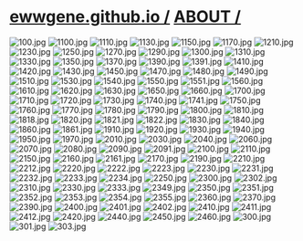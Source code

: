 ﻿
# [ewwgene.github.io /](https://ewwgene.github.io/) [ABOUT /](https://ewwgene.github.io/ABOUT)

<a id="100"></a> ![100.jpg](https://ewwgene.github.io/ABOUT/100.jpg)
<a id="1100"></a> ![1100.jpg](https://ewwgene.github.io/ABOUT/1100.jpg)
<a id="1110"></a> ![1110.jpg](https://ewwgene.github.io/ABOUT/1110.jpg)
<a id="1130"></a> ![1130.jpg](https://ewwgene.github.io/ABOUT/1130.jpg)
<a id="1150"></a> ![1150.jpg](https://ewwgene.github.io/ABOUT/1150.jpg)
<a id="1170"></a> ![1170.jpg](https://ewwgene.github.io/ABOUT/1170.jpg)
<a id="1210"></a> ![1210.jpg](https://ewwgene.github.io/ABOUT/1210.jpg)
<a id="1230"></a> ![1230.jpg](https://ewwgene.github.io/ABOUT/1230.jpg)
<a id="1250"></a> ![1250.jpg](https://ewwgene.github.io/ABOUT/1250.jpg)
<a id="1270"></a> ![1270.jpg](https://ewwgene.github.io/ABOUT/1270.jpg)
<a id="1290"></a> ![1290.jpg](https://ewwgene.github.io/ABOUT/1290.jpg)
<a id="1300"></a> ![1300.jpg](https://ewwgene.github.io/ABOUT/1300.jpg)
<a id="1310"></a> ![1310.jpg](https://ewwgene.github.io/ABOUT/1310.jpg)
<a id="1330"></a> ![1330.jpg](https://ewwgene.github.io/ABOUT/1330.jpg)
<a id="1350"></a> ![1350.jpg](https://ewwgene.github.io/ABOUT/1350.jpg)
<a id="1370"></a> ![1370.jpg](https://ewwgene.github.io/ABOUT/1370.jpg)
<a id="1390"></a> ![1390.jpg](https://ewwgene.github.io/ABOUT/1390.jpg)
<a id="1391"></a> ![1391.jpg](https://ewwgene.github.io/ABOUT/1391.jpg)
<a id="1410"></a> ![1410.jpg](https://ewwgene.github.io/ABOUT/1410.jpg)
<a id="1420"></a> ![1420.jpg](https://ewwgene.github.io/ABOUT/1420.jpg)
<a id="1430"></a> ![1430.jpg](https://ewwgene.github.io/ABOUT/1430.jpg)
<a id="1450"></a> ![1450.jpg](https://ewwgene.github.io/ABOUT/1450.jpg)
<a id="1470"></a> ![1470.jpg](https://ewwgene.github.io/ABOUT/1470.jpg)
<a id="1480"></a> ![1480.jpg](https://ewwgene.github.io/ABOUT/1480.jpg)
<a id="1490"></a> ![1490.jpg](https://ewwgene.github.io/ABOUT/1490.jpg)
<a id="1510"></a> ![1510.jpg](https://ewwgene.github.io/ABOUT/1510.jpg)
<a id="1530"></a> ![1530.jpg](https://ewwgene.github.io/ABOUT/1530.jpg)
<a id="1540"></a> ![1540.jpg](https://ewwgene.github.io/ABOUT/1540.jpg)
<a id="1550"></a> ![1550.jpg](https://ewwgene.github.io/ABOUT/1550.jpg)
<a id="1551"></a> ![1551.jpg](https://ewwgene.github.io/ABOUT/1551.jpg)
<a id="1560"></a> ![1560.jpg](https://ewwgene.github.io/ABOUT/1560.jpg)
<a id="1610"></a> ![1610.jpg](https://ewwgene.github.io/ABOUT/1610.jpg)
<a id="1620"></a> ![1620.jpg](https://ewwgene.github.io/ABOUT/1620.jpg)
<a id="1630"></a> ![1630.jpg](https://ewwgene.github.io/ABOUT/1630.jpg)
<a id="1650"></a> ![1650.jpg](https://ewwgene.github.io/ABOUT/1650.jpg)
<a id="1660"></a> ![1660.jpg](https://ewwgene.github.io/ABOUT/1660.jpg)
<a id="1700"></a> ![1700.jpg](https://ewwgene.github.io/ABOUT/1700.jpg)
<a id="1710"></a> ![1710.jpg](https://ewwgene.github.io/ABOUT/1710.jpg)
<a id="1720"></a> ![1720.jpg](https://ewwgene.github.io/ABOUT/1720.jpg)
<a id="1730"></a> ![1730.jpg](https://ewwgene.github.io/ABOUT/1730.jpg)
<a id="1740"></a> ![1740.jpg](https://ewwgene.github.io/ABOUT/1740.jpg)
<a id="1741"></a> ![1741.jpg](https://ewwgene.github.io/ABOUT/1741.jpg)
<a id="1750"></a> ![1750.jpg](https://ewwgene.github.io/ABOUT/1750.jpg)
<a id="1760"></a> ![1760.jpg](https://ewwgene.github.io/ABOUT/1760.jpg)
<a id="1770"></a> ![1770.jpg](https://ewwgene.github.io/ABOUT/1770.jpg)
<a id="1780"></a> ![1780.jpg](https://ewwgene.github.io/ABOUT/1780.jpg)
<a id="1790"></a> ![1790.jpg](https://ewwgene.github.io/ABOUT/1790.jpg)
<a id="1800"></a> ![1800.jpg](https://ewwgene.github.io/ABOUT/1800.jpg)
<a id="1810"></a> ![1810.jpg](https://ewwgene.github.io/ABOUT/1810.jpg)
<a id="1818"></a> ![1818.jpg](https://ewwgene.github.io/ABOUT/1818.jpg)
<a id="1820"></a> ![1820.jpg](https://ewwgene.github.io/ABOUT/1820.jpg)
<a id="1821"></a> ![1821.jpg](https://ewwgene.github.io/ABOUT/1821.jpg)
<a id="1822"></a> ![1822.jpg](https://ewwgene.github.io/ABOUT/1822.jpg)
<a id="1830"></a> ![1830.jpg](https://ewwgene.github.io/ABOUT/1830.jpg)
<a id="1840"></a> ![1840.jpg](https://ewwgene.github.io/ABOUT/1840.jpg)
<a id="1860"></a> ![1860.jpg](https://ewwgene.github.io/ABOUT/1860.jpg)
<a id="1861"></a> ![1861.jpg](https://ewwgene.github.io/ABOUT/1861.jpg)
<a id="1910"></a> ![1910.jpg](https://ewwgene.github.io/ABOUT/1910.jpg)
<a id="1920"></a> ![1920.jpg](https://ewwgene.github.io/ABOUT/1920.jpg)
<a id="1930"></a> ![1930.jpg](https://ewwgene.github.io/ABOUT/1930.jpg)
<a id="1940"></a> ![1940.jpg](https://ewwgene.github.io/ABOUT/1940.jpg)
<a id="1950"></a> ![1950.jpg](https://ewwgene.github.io/ABOUT/1950.jpg)
<a id="1970"></a> ![1970.jpg](https://ewwgene.github.io/ABOUT/1970.jpg)
<a id="2010"></a> ![2010.jpg](https://ewwgene.github.io/ABOUT/2010.jpg)
<a id="2030"></a> ![2030.jpg](https://ewwgene.github.io/ABOUT/2030.jpg)
<a id="2040"></a> ![2040.jpg](https://ewwgene.github.io/ABOUT/2040.jpg)
<a id="2060"></a> ![2060.jpg](https://ewwgene.github.io/ABOUT/2060.jpg)
<a id="2070"></a> ![2070.jpg](https://ewwgene.github.io/ABOUT/2070.jpg)
<a id="2080"></a> ![2080.jpg](https://ewwgene.github.io/ABOUT/2080.jpg)
<a id="2090"></a> ![2090.jpg](https://ewwgene.github.io/ABOUT/2090.jpg)
<a id="2091"></a> ![2091.jpg](https://ewwgene.github.io/ABOUT/2091.jpg)
<a id="2100"></a> ![2100.jpg](https://ewwgene.github.io/ABOUT/2100.jpg)
<a id="2110"></a> ![2110.jpg](https://ewwgene.github.io/ABOUT/2110.jpg)
<a id="2150"></a> ![2150.jpg](https://ewwgene.github.io/ABOUT/2150.jpg)
<a id="2160"></a> ![2160.jpg](https://ewwgene.github.io/ABOUT/2160.jpg)
<a id="2161"></a> ![2161.jpg](https://ewwgene.github.io/ABOUT/2161.jpg)
<a id="2170"></a> ![2170.jpg](https://ewwgene.github.io/ABOUT/2170.jpg)
<a id="2190"></a> ![2190.jpg](https://ewwgene.github.io/ABOUT/2190.jpg)
<a id="2210"></a> ![2210.jpg](https://ewwgene.github.io/ABOUT/2210.jpg)
<a id="2212"></a> ![2212.jpg](https://ewwgene.github.io/ABOUT/2212.jpg)
<a id="2220"></a> ![2220.jpg](https://ewwgene.github.io/ABOUT/2220.jpg)
<a id="2222"></a> ![2222.jpg](https://ewwgene.github.io/ABOUT/2222.jpg)
<a id="2223"></a> ![2223.jpg](https://ewwgene.github.io/ABOUT/2223.jpg)
<a id="2230"></a> ![2230.jpg](https://ewwgene.github.io/ABOUT/2230.jpg)
<a id="2231"></a> ![2231.jpg](https://ewwgene.github.io/ABOUT/2231.jpg)
<a id="2232"></a> ![2232.jpg](https://ewwgene.github.io/ABOUT/2232.jpg)
<a id="2233"></a> ![2233.jpg](https://ewwgene.github.io/ABOUT/2233.jpg)
<a id="2234"></a> ![2234.jpg](https://ewwgene.github.io/ABOUT/2234.jpg)
<a id="2250"></a> ![2250.jpg](https://ewwgene.github.io/ABOUT/2250.jpg)
<a id="2300"></a> ![2300.jpg](https://ewwgene.github.io/ABOUT/2300.jpg)
<a id="2302"></a> ![2302.jpg](https://ewwgene.github.io/ABOUT/2302.jpg)
<a id="2310"></a> ![2310.jpg](https://ewwgene.github.io/ABOUT/2310.jpg)
<a id="2330"></a> ![2330.jpg](https://ewwgene.github.io/ABOUT/2330.jpg)
<a id="2333"></a> ![2333.jpg](https://ewwgene.github.io/ABOUT/2333.jpg)
<a id="2349"></a> ![2349.jpg](https://ewwgene.github.io/ABOUT/2349.jpg)
<a id="2350"></a> ![2350.jpg](https://ewwgene.github.io/ABOUT/2350.jpg)
<a id="2351"></a> ![2351.jpg](https://ewwgene.github.io/ABOUT/2351.jpg)
<a id="2352"></a> ![2352.jpg](https://ewwgene.github.io/ABOUT/2352.jpg)
<a id="2353"></a> ![2353.jpg](https://ewwgene.github.io/ABOUT/2353.jpg)
<a id="2354"></a> ![2354.jpg](https://ewwgene.github.io/ABOUT/2354.jpg)
<a id="2355"></a> ![2355.jpg](https://ewwgene.github.io/ABOUT/2355.jpg)
<a id="2360"></a> ![2360.jpg](https://ewwgene.github.io/ABOUT/2360.jpg)
<a id="2370"></a> ![2370.jpg](https://ewwgene.github.io/ABOUT/2370.jpg)
<a id="2390"></a> ![2390.jpg](https://ewwgene.github.io/ABOUT/2390.jpg)
<a id="2400"></a> ![2400.jpg](https://ewwgene.github.io/ABOUT/2400.jpg)
<a id="2401"></a> ![2401.jpg](https://ewwgene.github.io/ABOUT/2401.jpg)
<a id="2402"></a> ![2402.jpg](https://ewwgene.github.io/ABOUT/2402.jpg)
<a id="2410"></a> ![2410.jpg](https://ewwgene.github.io/ABOUT/2410.jpg)
<a id="2411"></a> ![2411.jpg](https://ewwgene.github.io/ABOUT/2411.jpg)
<a id="2412"></a> ![2412.jpg](https://ewwgene.github.io/ABOUT/2412.jpg)
<a id="2420"></a> ![2420.jpg](https://ewwgene.github.io/ABOUT/2420.jpg)
<a id="2440"></a> ![2440.jpg](https://ewwgene.github.io/ABOUT/2440.jpg)
<a id="2450"></a> ![2450.jpg](https://ewwgene.github.io/ABOUT/2450.jpg)
<a id="2460"></a> ![2460.jpg](https://ewwgene.github.io/ABOUT/2460.jpg)
<a id="300"></a> ![300.jpg](https://ewwgene.github.io/ABOUT/300.jpg)
<a id="301"></a> ![301.jpg](https://ewwgene.github.io/ABOUT/301.jpg)
<a id="303"></a> ![303.jpg](https://ewwgene.github.io/ABOUT/303.jpg)

    